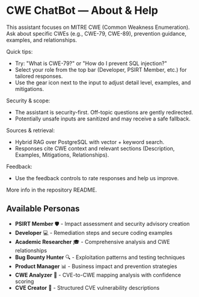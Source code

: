 # CWE ChatBot — About & Help

This assistant focuses on MITRE CWE (Common Weakness Enumeration). Ask about specific CWEs (e.g., CWE-79, CWE-89), prevention guidance, examples, and relationships.

Quick tips:
- Try: "What is CWE-79?" or "How do I prevent SQL injection?"
- Select your role from the top bar (Developer, PSIRT Member, etc.) for tailored responses.
- Use the gear icon next to the input to adjust detail level, examples, and mitigations.

Security & scope:
- The assistant is security-first. Off-topic questions are gently redirected.
- Potentially unsafe inputs are sanitized and may receive a safe fallback.

Sources & retrieval:
- Hybrid RAG over PostgreSQL with vector + keyword search.
- Responses cite CWE context and relevant sections (Description, Examples, Mitigations, Relationships).

Feedback:
- Use the feedback controls to rate responses and help us improve.

More info in the repository README.

## Available Personas

*   **PSIRT Member** 🛡️ - Impact assessment and security advisory creation
*   **Developer** 💻 - Remediation steps and secure coding examples
*   **Academic Researcher** 🎓 - Comprehensive analysis and CWE relationships
*   **Bug Bounty Hunter** 🔍 - Exploitation patterns and testing techniques
*   **Product Manager** 📊 - Business impact and prevention strategies
*   **CWE Analyzer** 🔬 - CVE-to-CWE mapping analysis with confidence scoring
*   **CVE Creator** 📝 - Structured CVE vulnerability descriptions
